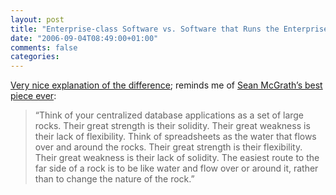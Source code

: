 ```yaml
---
layout: post
title: "Enterprise-class Software vs. Software that Runs the Enterprise"
date: "2006-09-04T08:49:00+01:00"
comments: false
categories: 
---
```


<p><a href="http://blogs.relevancellc.com/articles/2006/09/01/enterprise-impasse">Very nice explanation of the difference</a>; reminds me of <a href="http://www.itworld.com/App/650/nls_ebiz_masterfoodefines051115/index.html">Sean McGrath&#8217;s best piece ever</a>:</p>

<blockquote>
<p>&#8220;Think of your centralized database applications as a set of large rocks. Their great strength is their solidity. Their great weakness is their lack of flexibility. Think of spreadsheets as the water that flows over and around the rocks. Their great strength is their flexibility. Their great weakness is their lack of solidity. The easiest route to the far side of a rock is to be like water and flow over or around it, rather than to change the nature of the rock.&#8221;</p>
</blockquote>


